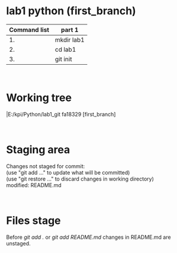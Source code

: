 # lab1 python (first_branch)


| Сommand list |  part 1   |
| ---- | --------    |
| 1.   | mkdir lab1  |
| 2.   | cd lab1     |
| 3.   | git init    |

<br/> 

# Working tree
|E:/kpi/Python/lab1_git  fa18329 [first_branch]

<br/> 

# Staging area

Changes not staged for commit:  
(use "git add <file>..." to update what will be committed)  
(use "git restore <file>..." to discard changes in working directory)  
modified:   README.md

<br/>

# Files stage
Before *git add .* or *git add README.md* changes in README.md are unstaged.